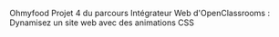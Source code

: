 Ohmyfood
Projet 4 du parcours Intégrateur Web d'OpenClassrooms : Dynamisez un site web avec des animations CSS